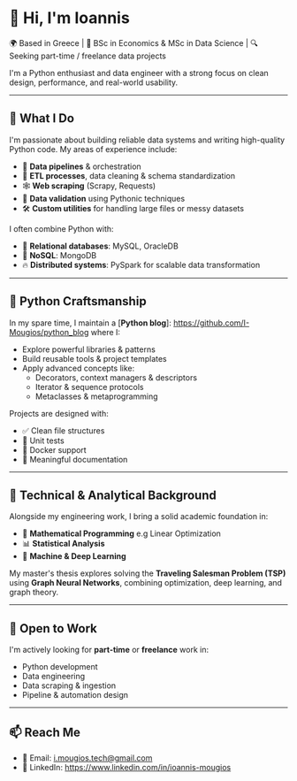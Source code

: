 # 👋 Hi, I'm Ioannis

🌍 Based in Greece | 🧠 BSc in Economics & MSc in Data Science | 🔍 Seeking part-time / freelance data projects


I'm a Python enthusiast and data engineer with a strong focus on clean design, performance, and real-world usability.

---

## 🚀 What I Do

I'm passionate about building reliable data systems and writing high-quality Python code. My areas of experience include:

- 🧩 **Data pipelines** & orchestration
- 🧼 **ETL processes**, data cleaning & schema standardization
- 🕸️ **Web scraping** (Scrapy, Requests)
- 🧪 **Data validation** using Pythonic techniques
- 🛠️ **Custom utilities** for handling large files or messy datasets

I often combine Python with:

- 💾 **Relational databases**: MySQL, OracleDB
- 🍃 **NoSQL**: MongoDB
- 🔥 **Distributed systems**: PySpark for scalable data transformation

---

## 🐍 Python Craftsmanship

In my spare time, I maintain a [**Python blog**]: <https://github.com/I-Mougios/python_blog> where I:

- Explore powerful libraries & patterns
- Build reusable tools & project templates
- Apply advanced concepts like:
  - Decorators, context managers & descriptors
  - Iterator & sequence protocols
  - Metaclasses & metaprogramming

Projects are designed with:
- ✅ Clean file structures
- 🧪 Unit tests
- 🐳 Docker support
- 📜 Meaningful documentation

---

## 📐 Technical & Analytical Background

Alongside my engineering work, I bring a solid academic foundation in:

- 🧮 **Mathematical Programming** e.g Linear Optimization
- 📊 **Statistical Analysis**
- 🤖 **Machine & Deep Learning**

My master's thesis explores solving the **Traveling Salesman Problem (TSP)** using **Graph Neural Networks**, combining optimization, deep learning, and graph theory.

---


## 💼 Open to Work

I'm actively looking for **part-time** or **freelance** work in:

- Python development
- Data engineering
- Data scraping & ingestion
- Pipeline & automation design

---

## 📫 Reach Me

- 📧 Email: <i.mougios.tech@gmail.com>
- 💼 LinkedIn: <https://www.linkedin.com/in/ioannis-mougios>
